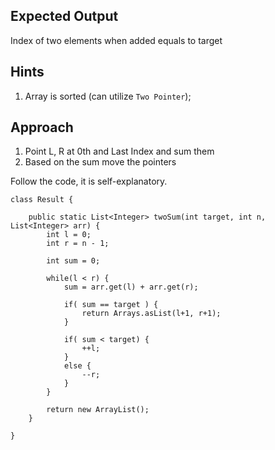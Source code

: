 ## Expected Output
Index of two elements when added equals to target

## Hints
1. Array is sorted (can utilize `Two Pointer`);

## Approach
1. Point L, R at 0th and Last Index and sum them
2. Based on the sum move the pointers

Follow the code, it is self-explanatory.

```
class Result {

    public static List<Integer> twoSum(int target, int n, List<Integer> arr) {
        int l = 0;
        int r = n - 1;
        
        int sum = 0;

        while(l < r) {
            sum = arr.get(l) + arr.get(r);

            if( sum == target ) {
                return Arrays.asList(l+1, r+1);
            } 
            
            if( sum < target) {
                ++l;
            } 
            else {
                --r;
            }
        }
        
        return new ArrayList();
    }

}
```